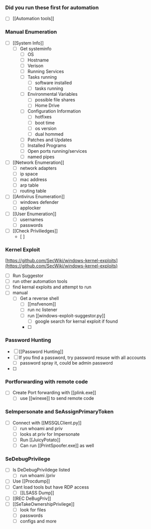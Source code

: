 

### Did you run these first for automation
- [ ] [[Automation tools]]

### Manual Enumeration
- [ ] [[System Info]]
	- [ ] Get systeminfo
		- [ ] OS
		- [ ] Hostname
		- [ ] Verison
		- [ ] Running Services
		- [ ] Tasks running
			- [ ] software installed
			- [ ] tasks running
		- [ ] Environmental Variables
			- [ ] possible file shares
			- [ ] Home Drive
		- [ ] Configuration Information
			- [ ] hotfixes
			- [ ] boot time
			- [ ] os version
			- [ ] dual hommed
		- [ ] Patches and Updates
		- [ ] Installed Programs
		- [ ] Open ports running/services
		- [ ] named pipes
- [ ] [[Network Enumeration]]
	- [ ] network adapters
	- [ ] ip space
	- [ ] mac address
	- [ ] arp table
	- [ ] routing table
- [ ] [[Antivirus Enumeration]]
	- [ ] windows defender
	- [ ] applocker
- [ ] [[User Enumeration]]
	- [ ] usernames
	- [ ] passwords
- [ ] [[Check Priviliedges]]
	- [ ] 


### Kernel Exploit
[https://github.com/SecWiki/windows-kernel-exploits](https://github.com/SecWiki/windows-kernel-exploits)
- [ ] Run Suggestor
- [ ] run other automation tools 
- [ ] find kernal exploits and attempt to run
- [ ] manual 
	- [ ] Get a reverse shell
		- [ ] [[msfvenom]]
		- [ ] run nc listener
		- [ ] run [[windows-exploit-suggestor.py]]
			- [ ] google search for kernal exploit if found
		- [ ] 

### Password Hunting
- [ ] [[Password Hunting]]
- [ ] If you find a password, try password resuse with all accounts
	- [ ] password spray it, could be admin password
- [ ] 

### Portforwarding with remote code
- [ ] Create Port forwarding with [[plink.exe]]
	- [ ] use [[winexe]] to send remote code

### SeImpersonate and SeAssignPrimaryToken
- [ ] Connect with [[MSSQLClient.py]]
	- [ ] run whoami and priv
	- [ ] looks at priv for Impersonate
	- [ ] Run [[JuicyPotato]]
	- [ ] Can run [[PrintSpoofer.exe]] as well

### SeDebugPrivilege
- [ ] Is DeDebugPrivildege listed
	- [ ] run whoami /priv
- [ ] Use [[Procdump]]
- [ ] Cant load tools but have RDP access
	- [ ] [[LSASS Dump]]
- [ ] [[REC DeBugPriv]]
- [ ] [[SeTakeOwnershipPrivilege]]
	- [ ] look for files
	- [ ] passwords
	- [ ] configs and more
